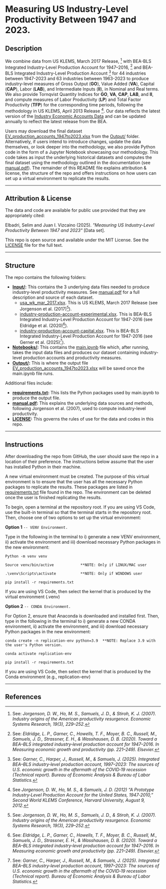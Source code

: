 # Measuring US Industry-Level Productivity Between 1947 and 2023.

## Description

We combine data from US KLEMS, March 2017 Release, [^1] with BEA-BLS Integrated Industry-Level Production Account for 1947–2016, [^2] and BEA-BLS Integrated Industry-Level Production Account [^3] for 44 industries between 1947-2023 and 63 industries between 1963-2023 to produce industry-level measures of Gross Output (**GO**), Value Added (**VA**), Capital (**CAP**), Labor (**LAB**), and Intermediate Inputs (**II**), in Nominal and Real terms. We also provide Tornqvist Quantity Indices for **GO**, **VA**, **CAP**, **LAB**, and **II**, and compute measures of Labor Productivity (**LP**) and Total Factor Productivity (**TFP**) for the corresponding time periods, following the methodology in US KLEMS, April 2013 Release [^5]. Our data reflects the latest version of the [Industry Economic Accounts Data](https://www.bea.gov/industry/input-output-accounts-data) and can be updated annually to reflect the latest release from the BEA.

Users may download the final dataset [EV_production_accounts_1947to2023.xlsx](Output/EV_production_accounts_1947to2023.xlsx) from the [Output/](Output/) folder. Alternatively, if users intend to introduce changes, update the data themselves, or look deeper into the methodology, we also provide Python code in the form of a Jupyter Notebook showcasing our methodology. This code takes as input the underlying historical datasets and computes the final dataset using the methodology outlined in the documentation (see [manual.pdf](manual.pdf)). The remainder of this README file explains attribution & license, the structure of the repo and offers instructions on how users can set up a virtual environment to replicate the results.

---
## Attribution & License

The data and code are available for public use provided that they are appropriately cited:

Elbadri, Selim and Juan I. Vizcaino (2025). *"Measuring US Industry-Level Productivity Between 1947 and 2023"* [Data set].

This repo is open source and available under the MIT License. See the [LICENSE](LICENSE) file for the full text.

---
## Structure

The repo contains the following folders:

- **[Input/](Input/):** This contains the 3 underlying data files needed to produce industry-level productivity measures. See [manual.pdf](manual.pdf) for a full description and source of each dataset. 
	- [usa_wk_mar_2017.xlsx](Input/usa_wk_mar_2017.xlsx). This is US KLEMS, March 2017 Release (see Jorgenson et al. (2017)[^1]). 
	- [industry-production-account-experimental.xlsx](Input/industry-production-account-experimental.xlsx). This is BEA-BLS Integrated Industry-Level Production Account for 1947-2016 (see Eldridge et al. (2020)[^2]). 
	- [industry-production-account-capital.xlsx](Input/industry-production-account-capital.xlsx). This is BEA-BLS Integrated Industry-Level Production Account for 1947-2016 (see Gerner et al. (2025)[^3]).
- **[Notebooks/](Notebooks/):** This contains the [main.ipynb](Notebooks/main.ipynb) file which, after running, takes the input data files and produces our dataset containing industry-level production accounts and productivity measures.
- **[Output/](Output/):** This is where the output file [EV_production_accounts_1947to2023.xlsx](Output/EV_production_accounts_1947to2023.xlsx) will be saved once the main.ipynb file runs.

Additional files include:

- **[requirements.txt](requirements.txt):** This lists the Python packages used by main.ipynb to produce the output file.
- **[manual.pdf](manual.pdf):** This explains the underlying data sources and methods, following Jorgenson et al. (2007), used to compute industry-level productivity.
- **[LICENSE](LICENSE):** This governs the rules of use for the data and codes in this repo.

---
## Instructions

After downloading the repo from GitHub, the user should save the repo in a location of their preference. The instructions below assume that the user has installed Python in their machine.

A new virtual environment must be created. The purpose of this virtual environment is to ensure that the user has all the necessary Python packages  to replicate the results. These packages are listed in [requirements.txt](requirements.txt) file found in the repo. The environment can be deleted once the user is finished replicating the results.

To begin, open a terminal at the repository root. If you are using VS Code, use the built-in terminal so that the terminal starts in the repository root. Then, choose one of two options to set up the virtual environment:

**Option 1** `-- VENV Environment.`

Type in the following in the terminal to i) generate a new VENV environment, ii) activate the environment and iii) download necessary Python packages in the new environment:

```
Python -m venv venv

Source venv/bin/active			  **NOTE: Only if LINUX/MAC user

.\venv\Scripts\activate           **NOTE: Only if WINDOWS user

pip install -r requirements.txt
```
If you are using VS Code, then select the kernel that is produced by the virtual environment (.venv)

**Option 2** `-- CONDA Environment.`

For Option 2, ensure that Anaconda is downloaded and installed first. Then, type in the following in the terminal to i) generate a new CONDA environment, ii) activate the environment, and iii) download necessary Python packages in the new environment:


```
conda create -n replication-env python=3.9  **NOTE: Replace 3.9 with the user's Python version.

conda activate replication-env

pip install -r requirements.txt
```
If you are using VS Code, then select the kernel that is produced by the Conda environment (e.g., replication-env)

---
## References

[^1]: See: *Jorgenson, D. W., Ho, M. S., Samuels, J. D., & Stiroh, K. J. (2007). Industry origins of the American productivity resurgence. Economic Systems Research, 19(3), 229–252.*

[^2]: See: *Eldridge, L. P., Garner, C., Howells, T. F., Moyer, B. C., Russell, M., Samuels, J. D., Strassner, E. H., & Wasshausen, D. B. (2020). Toward a BEA–BLS integrated industry‑level production account for 1947–2016. In Measuring economic growth and productivity (pp. 221–249). Elsevier.*

[^3]: See: *Garner, C., Harper, J., Russell, M., & Samuels, J. (2025). Integrated BEA–BLS industry‑level production account, 1997–2023: The sources of U.S. economic growth in the aftermath of the COVID‑19 recession (Technical report). Bureau of Economic Analysis & Bureau of Labor Statistics.*

[^4]: See *Jorgenson, D. W., Ho, M. S., & Samuels, J. D. (2017). Educational attainment and the revival of US economic growth. In Education, Skills, and Technical Change: Implications for Future US GDP Growth (pp. 23–60). University of Chicago Press.*

[^5]: See *Jorgenson, D. W., Ho, M. S., & Samuels, J. D. (2012) “A Prototype Industry‐Level Production Account for the United States, 1947‐2010,” Second World KLEMS Conference, Harvard University, August 9, 2012.*

